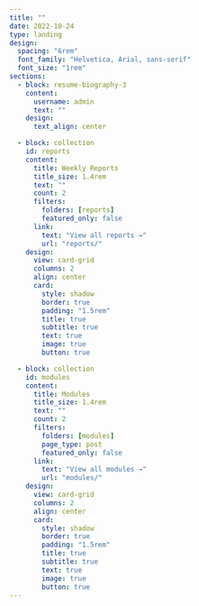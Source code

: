 ```yaml
---
title: ""
date: 2022-10-24
type: landing
design:
  spacing: "6rem"
  font_family: "Helvetica, Arial, sans-serif"
  font_size: "1rem"
sections:
  - block: resume-biography-3
    content:
      username: admin
      text: ""
    design:
      text_align: center

  - block: collection
    id: reports
    content:
      title: Weekly Reports
      title_size: 1.4rem
      text: ""
      count: 2
      filters:
        folders: [reports]
        featured_only: false
      link:
        text: "View all reports →"
        url: "reports/"
    design:
      view: card-grid
      columns: 2
      align: center
      card:
        style: shadow
        border: true
        padding: "1.5rem"
        title: true
        subtitle: true
        text: true
        image: true
        button: true

  - block: collection
    id: modules
    content:
      title: Modules
      title_size: 1.4rem
      text: ""
      count: 2
      filters:
        folders: [modules]
        page_type: post
        featured_only: false
      link:
        text: "View all modules →"
        url: "modules/"
    design:
      view: card-grid
      columns: 2
      align: center
      card:
        style: shadow
        border: true
        padding: "1.5rem"
        title: true
        subtitle: true
        text: true
        image: true
        button: true
---
```


